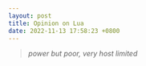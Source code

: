 ```yaml
---
layout: post
title: Opinion on Lua
date: 2022-11-13 17:58:23 +0800
---
```


> *power but poor, very host limited*

